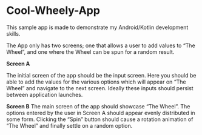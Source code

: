 # Cool-Wheely-App
This sample app is made to demonstrate my Android/Kotlin development skills.

The App only has two screens; one that allows a user to add values to “The Wheel”, and one 
where the Wheel can be spun for a random result.

**Screen A**

The initial screen of the app should be the input screen. Here you should be able to add the 
values for the various options which will appear on “The Wheel” and navigate to the next screen. 
Ideally these inputs should persist between application launches.  

**Screen B** 
The main screen of the app should showcase “The Wheel”. The options entered by the user in 
Screen A should appear evenly distributed in some form. Clicking the “Spin” button should cause 
a rotation animation of “The Wheel” and finally settle on a random option.
